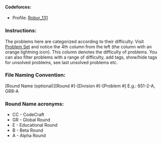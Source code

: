 #### Codeforces: 
- Profile: [Robur_131](https://codeforces.com/profile/Robur_131)

### Instructions:

The problems here are categorized according to their difficulty. Visit [Problem Set](https://codeforces.com/problemset/) and notice the 4th column from the left (the column with an orange lightning icon). This column denotes the difficulty of problems. You can also filter problems with a range of difficulty, add tags, show/hide tags for unsolved problems, see last unsolved problems etc.

### File Naming Convention:
[Round Name (optional)][Round #]-[Division #]-[Problem #]
E.g.: 651-2-A, GR8-A

### Round Name acronyms:
- CC - CodeCraft
- GR - Global Round
- E - Educational Round
- B - Beta Round
- A - Alpha Round